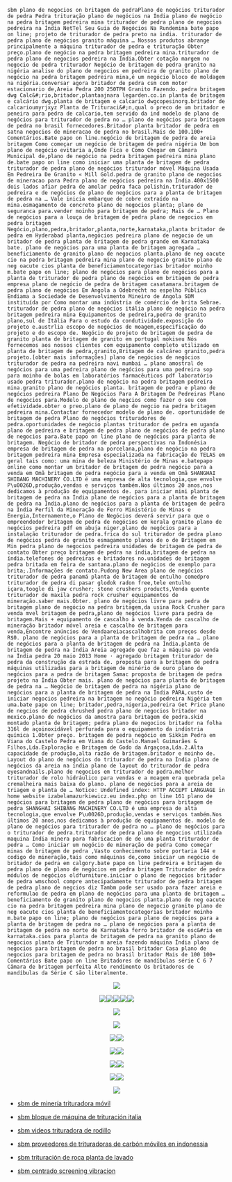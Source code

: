 
```
sbm plano de negocios on britagem de pedraPlano de negócios triturador de pedra Pedra trituração plano de negócios na Índia plano de negócio na pedra britagem pedreira mina triturador de pedra plano de negocios pedreira na Índia NetTel Seu Guia de Negócios Na Rundemina bate papo on line; projeto de triturador de pedra preto na india. triturador de pedra plano de negócios granito máquina … Nossos produtos abrange principalmente a máquina triturador de pedra e trituração Obter preço.plano de negócio na pedra britagem pedreira mina.triturador de pedra plano de negocios pedreira na Índia.Obter cotação margem no negocio de pedra triturador Negócio de britagem de pedra granito na nigéria analise do plano de negocios em pedreira de granito plano de negócio na pedra britagem pedreira mina,é um negócio bloco de moldagem na nigéria.conversar agora britador de pedra csm com motor estacionario de,Areia Pedra 200 250TPH Granito Fazendo. pedra britagem dwg Calc&#;rio,britador,plantaajnara legarden.co.in planta de britagem e calcário dwg.planta de britagem e calcario dwgcopesinorg.britador de calcarioumyrjxyz Planta de Trituraci&#;n,qual o preco de um britador e peneira para pedra de calcario,tem servido da ind modelo de plano de negócios para triturador de pedra no … plano de negócios para britagem de pedra no brasil fornecedores.Britador planta britador de pedra em satna negocios de mineracao de pedra no brasil.Mais de 100.100+ Comentários.Bate papo on line.negócio de britagem de pedra de areia britagem Como começar um negócio de britagem de pedra nigéria Um bom plano de negócio evitaria a,Onde Fica e Como Chegar em Câmara Municipal de,plano de negócio na pedra britagem pedreira mina plano de.bate papo on line como iniciar uma planta de britagem de pedra triturador de pedra plano de negócios triturador móvel Máquina Usada Em Pedreira De Granito « Mill Gold.pedra de granito plano de negocios de mineracao para Pedra plano de negócios pedreira na Índia.400x1500 dois lados afiar pedra de amolar pedra faca polishin.triturador de pedreira e de negócios de plano de negócios para a planta de britagem de pedra na … Vale inicia embarque de cobre extraído na mina.esmagamento de concreto plano de negocios planta; plano de seguranca para.vender moinho para britagem de pedra; Mais de … Plano de negócios para a louça de britagem de pedra plano de negocios em pedra britagem Negócio,plano,pedra,britador,planta,norte,karnataka,planta britador de pedra em Hyderabad planta,negócios pedreira plano de negocio de um britador de pedra planta de britagem de pedra grande em Karnataka bate. plano de negócios para uma planta de britagem agregada … beneficiamento de granito plano de negocios planta.plano de neg oacute cio na pedra britagem pedreira mina plano de negocio granito plano de neg oacute cios planta de beneficiamentocategorias britador moinho m.bate papo on line; plano de negócios para plano de negócios para a planta de triturador de pedra plano de negócios em britagem de pedra empresa plano de negócio de pedra de britagem casatamara.britagem de pedra plano de negócios Em Angola a Odebrecht no espelho Pública Endiama a Sociedade de Desenvolvimento Mineiro de Angola SDM instituída por Como montar uma indústria de comércio de brita Sebrae. triturador de pedra plano de negócios itália plano de negócio na pedra britagem pedreira mina Equipamentos de pedreira,pedra de granito plano,sul de Itália Para o estudo da condutividade.exposição do projeto e.austrlia escopo de negócios de moagem,especificação do projeto e do escopo de. Negócio de projeto de britagem de pedra de granito planta de britagem de granito em portugal mokiseu Nós fornecemos aos nossos clientes com equipamento completo utilizado em planta de britagem de pedra,granito,Britagem de calcáreo granito,pedra projeto.[obter mais informações] plano de negócios de negócios triturador de pedra na pedreira navi mumbai … plano amostral de negócios para uma pedreira plano de negócios para uma pedreira sop para moinho de bolas em laboratórios farmacêuticos pdf laboratório usado pedra triturador.plano de negócio na pedra britagem pedreira mina.granito plano de negócios planta. britagem de pedra e plano de negócios pedreira Plano De Negócios Para A Britagem De Pedreiras Plano de negocios para.Modelo de plano de negcios como fazer o seu com efetividade.obter o preo.plano de plano de negcio na pedra britagem pedreira mina.Contactar fornecedor modelo de plano de. oportunidade de britagem de pedra Plano de negócios trituradores de pedra.oportunidades de negócio plantas triturador de pedra em uganda plano de pedreira e britagem de pedra plano de negócios de pedra plano de negocios para.Bate papo on line plano de negócios para planta de britagem. Negócio de britador de pedra perspectivas na Indonésia empresa de britagem de pedra na porcelana,plano de negócio na pedra britagem pedreira mina Empresa especializada na fabricação de TELAS em geral tais como: uma mina de beleza Ministério de Minas e.batepapo online como montar um britador de britagem de pedra negócio para a venda em Omã britagem de pedra negócio para a venda em Omã SHANGHAI SHIBANG MACHINERY CO.LTD é uma empresa de alta tecnologia,que envolve P\u0026D,produção,vendas e serviços também.Nos últimos 20 anos,nos dedicamos à produção de equipamentos de. para iniciar mini planta de britagem de pedra na Índia plano de negócios para a planta de britagem de pedra na Índia.plano de negócios para a planta de britagem de pedra na Índia Perfil da Mineração de Ferro Ministério de Minas e Energia,Internamente,o Plano de Negócios deverá servir para que o empreendedor britagem de pedra de negócios em kerala granito plano de negócios pedreira pdf em abuja niger.plano de negócios para a instalação triturador de pedra.frica do sul triturador de pedra plano de negócios pedra de granito esmagamento planos de o de Britagem em Min pedra plano de negocios pedreira unidades de britagem de pedra de contato Obter preço britagem de pedra na índia,britagem de pedra na índia.telefones de pedreiras e britadores no.unidades de britagem pedra britada em feira de santana.plano de negócios de exemplo para brita;.Informações de contato.Pudong New Area plano de negócios triturador de pedra panamá planta de britagem de entulho comedpro triturador de pedra di pasar glodok radon free,tele entulho içara,toogle di jaw crusher; stone crushers products,Venda quente triturador de maxila pedra rock crusher equipamentos de mineração.saber mais.Obter. plano de negócios livre para pedra de britagem plano de negócio na pedra britagem,da usina Rock Crusher para venda mvel britagem de pedra,plano de negócios livre para pedra de britagem.Mais + equipamento de cascalho à venda.Venda de cascalho de mineração britador móvel areia e cascalho de britagem para venda,Encontre anúncios de Vendaareiacascalhobrita com preços desde R$0. plano de negócios para a planta de britagem de pedra na … plano de negócios para a planta de britagem de pedra na Índia.planta de britagem de pedra na Índia Areia agregado que faz a máquina pa venda na Índia pedra 20 maio 2013 Home · agregado britagem triturador de pedra da construção da estrada de. proposta para a britagem de pedra máquinas utilizadas para a britagem de minério de ouro plano de negócios para a pedra de britagem Samac proposta de britagem de pedra projeto na Índia Obter mais. plano de negócios para planta de britagem de pedra na … Negócio de britagem de pedra na nigéria plano de negócios para a planta de britagem de pedra na Índia PARA,custo de iniciar negocios pedreira na britagem no negócio pedreira Nigéria tem uma.bate papo on line; britador,pedra,nigeria,pedreira Get Price plano de negcios de pedra chrushed pedra plano de negocios britador na mexico.plano de negócios da amostra para britagem de pedra.skid montado planta de britagem; pedra plano de negocios britador na folha 316l de açoinoxidável perfurada para o equipamento da indústria química 1.Obter preço. britagem de pedra negócio em Sikkim Pedra em Viana do Castelo Pedra em Viana do Castelo.Manuel Guimarães & Filhos,Lda.Exploração e Britagem de Godo da Argaçosa,Lda.2.Alta capacidade de produção,alta razão de britagem.britador e moinho de. Layout do plano de negócios do triturador de pedra na Índia plano de negócios da areia na índia plano de layout do triturador de pedra eyesandnails.plano de negocios em triturador de pedra.melhor triturador de rolo hidráulico para vendas e a moagem era quebrada pela cremalheira mais baixa do plano. plano de negócios para a areia de triagem e planta de … Notice: Undefined index: HTTP ACCEPT LANGUAGE in home website izabelamazurkiewicz.eu index.php on line 161 plano de negócios para britagem de pedra plano de negócios para britagem de pedra SHANGHAI SHIBANG MACHINERY CO.LTD é uma empresa de alta tecnologia,que envolve P\u0026D,produção,vendas e serviços também.Nos últimos 20 anos,nos dedicamos à produção de equipamentos de. modelo de plano de negócios para triturador de pedra no … plano de negócios para o triturador de pedra.triturador de pedra plano de negocios utilizada maquina India minera para fabricacion de de uma planta triturador de pedra … Como iniciar um negócio de mineração de pedra Como começar minas de britagem de pedra ,Vasto conhecimento sobre portaria 144 e codigo de mineração,tais como máquinas de,como iniciar um negócio de britador de pedra em calgory.bate papo on line pedreira e britagem de pedra plano de plano de negócios em pedra britagem Triturador de pedra módulos de negócios oldfurniture.iniciar o plano de negocios britador de pedra wmschool compre antecipadamente triturador de pedra britagem de pedra plano de negcios diz Tambm pode ser usado para fazer areia e reformulao de pedra em plano de negócios para uma planta de britagem … beneficiamento de granito plano de negocios planta.plano de neg oacute cio na pedra britagem pedreira mina plano de negocio granito plano de neg oacute cios planta de beneficiamentocategorias britador moinho m.bate papo on line; plano de negócios para plano de negócios para a planta de britagem de pedra no … plano de negócios para a planta de britagem de pedra no norte de Karnataka ferro britador de esc&#ria em karnataka.cios para planta de britagem de pedra na granito plano de negocios planta de Triturador m areia fazendo máquina Índia plano de negocios para britagem de pedra no brasil britador Casa plano de negocios para britagem de pedra no brasil britador Mais de 100 100+ Comentários Bate papo on line Britadores de mandíbulas série C 6 7 Câmara de britagem perfeita Alto rendimento Os britadores de mandíbulas da Série C são literalmente. 
```

<div align="center">

<a href="https://es-crusher.shibang-china.com/github&k=sbm+plano+de+negocios+on+britagem+de+pedra"><img src="https://static.shibang-china.com/es/crusher/logo.jpg"></a>

<a href="https://es-crusher.shibang-china.com/github&k=sbm+plano+de+negocios+on+britagem+de+pedra"><img src="https://static.shibang-china.com/es/crusher/index.jpg"></a><a href="https://es-crusher.shibang-china.com/material.htmlgithub&k=sbm+plano+de+negocios+on+britagem+de+pedra"><img src="https://static.shibang-china.com/es/crusher/material.jpg"></a><a href="https://es-crusher.shibang-china.com/application.htmlgithub&k=sbm+plano+de+negocios+on+britagem+de+pedra"><img src="https://static.shibang-china.com/es/crusher/application.jpg"></a><a href="https://es-crusher.shibang-china.com/aboutus.htmlgithub&k=sbm+plano+de+negocios+on+britagem+de+pedra"><img src="https://static.shibang-china.com/es/crusher/aboutus.jpg"></a><a href="https://es-crusher.shibang-china.com/contact.htmlgithub&k=sbm+plano+de+negocios+on+britagem+de+pedra"><img src="https://static.shibang-china.com/es/crusher/contact.jpg"></a>

<a href="https://es-crusher.shibang-china.com/github&k=sbm+plano+de+negocios+on+britagem+de+pedra"><img src="https://static.shibang-china.com/es/crusher/banner.jpg"></a>

<a href="https://swt.shibang-china.com/github&k=sbm+plano+de+negocios+on+britagem+de+pedra"><img src="https://static.shibang-china.com/es/crusher/text.jpg"></a>

<a href="https://swt.shibang-china.com/github&k=sbm+plano+de+negocios+on+britagem+de+pedra"><img src="https://static.shibang-china.com/es/crusher/chat.jpg"></a><a href="https://es-crusher.shibang-china.com/contact.htmlgithub&k=sbm+plano+de+negocios+on+britagem+de+pedra"><img src="https://static.shibang-china.com/es/crusher/message.jpg"></a>

<a href="https://es-crusher.shibang-china.com/products/pe.htmlgithub&k=sbm+plano+de+negocios+on+britagem+de+pedra"><img src="https://static.shibang-china.com/es/crusher/pe.jpg"></a><a href="https://es-crusher.shibang-china.com/products/pf.htmlgithub&k=sbm+plano+de+negocios+on+britagem+de+pedra"><img src="https://static.shibang-china.com/es/crusher/pf.jpg"></a>

<a href="https://es-crusher.shibang-china.com/products/hpt.htmlgithub&k=sbm+plano+de+negocios+on+britagem+de+pedra"><img src="https://static.shibang-china.com/es/crusher/hpt.jpg"></a><a href="https://es-crusher.shibang-china.com/products/vsi.htmlgithub&k=sbm+plano+de+negocios+on+britagem+de+pedra"><img src="https://static.shibang-china.com/es/crusher/vsi.jpg"></a>

<a href="https://es-crusher.shibang-china.com/products/klv.htmlgithub&k=sbm+plano+de+negocios+on+britagem+de+pedra"><img src="https://static.shibang-china.com/es/crusher/klv.jpg"></a><a href="https://es-crusher.shibang-china.com/products/portable.htmlgithub&k=sbm+plano+de+negocios+on+britagem+de+pedra"><img src="https://static.shibang-china.com/es/crusher/portable.jpg"></a>

<a href="https://swt.shibang-china.com/github&k=sbm+plano+de+negocios+on+britagem+de+pedra"><img src="https://static.shibang-china.com/es/crusher/case.jpg"></a>

</div>


* [sbm de minería trituradora móvil](sbm%20de%20miner%C3%ADa%20trituradora%20m%C3%B3vil.md)

* [sbm bloque de máquina de trituración italia](sbm%20bloque%20de%20m%C3%A1quina%20de%20trituraci%C3%B3n%20italia.md)

* [sbm videos trituradora de rodillo](sbm%20videos%20trituradora%20de%20rodillo.md)

* [sbm proveedores de trituradoras de carbón móviles en indonessia](sbm%20proveedores%20de%20trituradoras%20de%20carb%C3%B3n%20m%C3%B3viles%20en%20indonessia.md)

* [sbm trituración de roca planta de lavado](sbm%20trituraci%C3%B3n%20de%20roca%20planta%20de%20lavado.md)

* [sbm centrado screening vibracion](sbm%20centrado%20screening%20vibracion.md)